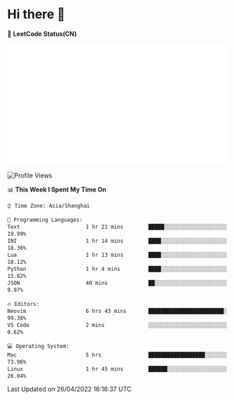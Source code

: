 # Hi there 👋

📝 **LeetCode Status(CN)**

![wsmbsbbz's LeetCode status](https://github.com/wsmbsbbz/wsmbsbbz/blob/main/status.svg)

<!--
**wsmbsbbz/wsmbsbbz** is a ✨ _special_ ✨ repository because its `README.md` (this file) appears on your GitHub profile.

Here are some ideas to get you started:

- 🔭 I’m currently working on ...
- 🌱 I’m currently learning ...
- 👯 I’m looking to collaborate on ...
- 🤔 I’m looking for help with ...
- 💬 Ask me about ...
- 📫 How to reach me: ...
- 😄 Pronouns: ...
- ⚡ Fun fact: ...
-->
<!--START_SECTION:waka-->
![Profile Views](http://img.shields.io/badge/Profile%20Views-6-blue)

📊 **This Week I Spent My Time On** 

```text
⌚︎ Time Zone: Asia/Shanghai

💬 Programming Languages: 
Text                     1 hr 21 mins        █████░░░░░░░░░░░░░░░░░░░░   19.99% 
INI                      1 hr 14 mins        ████░░░░░░░░░░░░░░░░░░░░░   18.36% 
Lua                      1 hr 13 mins        ████░░░░░░░░░░░░░░░░░░░░░   18.12% 
Python                   1 hr 4 mins         ████░░░░░░░░░░░░░░░░░░░░░   15.82% 
JSON                     40 mins             ██░░░░░░░░░░░░░░░░░░░░░░░   9.97%

🔥 Editors: 
Neovim                   6 hrs 43 mins       ████████████████████████░   99.38% 
VS Code                  2 mins              ░░░░░░░░░░░░░░░░░░░░░░░░░   0.62%

💻 Operating System: 
Mac                      5 hrs               ██████████████████░░░░░░░   73.96% 
Linux                    1 hr 45 mins        ██████░░░░░░░░░░░░░░░░░░░   26.04%

```


 Last Updated on 26/04/2022 16:16:37 UTC
<!--END_SECTION:waka-->
